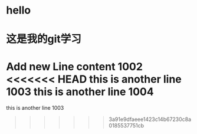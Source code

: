 ﻿# hello
# 这是我的git学习
Add new Line content 1002 
<<<<<<< HEAD
this is another line 1003
this is another line 1004 
=======
this is another line 1003 
>>>>>>> 3a91e9dfaeee1423c14b67230c8a0185537751cb
